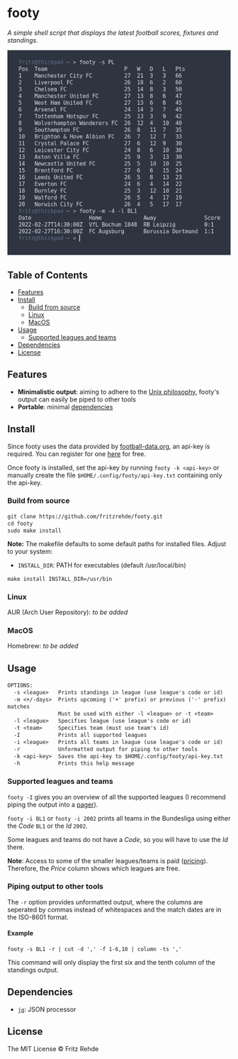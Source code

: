 # footy

<i>A simple shell script that displays the latest football scores, fixtures and standings.</i>

<img src="https://raw.githubusercontent.com/fritzrehde/i/master/footy/footy-preview.png" width=600>

## Table of Contents

- [Features](#features)
- [Install](#install)
	- [Build from source](#build-from-source)
	- [Linux](#linux)
	- [MacOS](#macos)
- [Usage](#usage)
	- [Supported leagues and teams](#supported-leagues-and-teams)
- [Dependencies](#dependencies)
- [License](#license)

## Features

- **Minimalistic output**: aiming to adhere to the [Unix philosophy](https://en.wikipedia.org/wiki/Unix_philosophy), footy's output can easily be piped to other tools
- **Portable**: minimal [dependencies](#dependencies)

## Install

Since footy uses the data provided by [football-data.org](https://www.football-data.org/), an api-key is required.
You can register for one [here](https://www.football-data.org/client/register) for free.

Once footy is installed, set the api-key by running `footy -k <api-key>` or manually create the file `$HOME/.config/footy/api-key.txt` containing only the api-key.  

### Build from source
```shell
git clone https://github.com/fritzrehde/footy.git
cd footy
sudo make install
```

**Note:** The makefile defaults to some default paths for installed files. Adjust to your system:

- `INSTALL_DIR`: PATH for executables (default /usr/local/bin)

```shell
make install INSTALL_DIR=/usr/bin
```

### Linux
AUR (Arch User Repository): *to be added*

### MacOS
Homebrew: *to be added*


## Usage
```text
OPTIONS:
  -s <league>   Prints standings in league (use league's code or id)
  -m <+/-days>  Prints upcoming ('+' prefix) or previous ('-' prefix) matches 
                Must be used with either -l <league> or -t <team>
  -l <league>   Specifies league (use league's code or id)
  -t <team>     Specifies team (must use team's id)
  -I            Prints all supported leagues
  -i <league>   Prints all teams in league (use league's code or id)
  -r            Unformatted output for piping to other tools
  -k <api-key>  Saves the api-key to $HOME/.config/footy/api-key.txt
  -h            Prints this help message
```

### Supported leagues and teams
`footy -I` gives you an overview of all the supported leagues (I recommend piping the output into a [pager](https://man7.org/linux/man-pages/man1/less.1.html)).

`footy -i BL1` or `footy -i 2002` prints all teams in the Bundesliga using either the *Code* `BL1` or the *Id* `2002`.

Some leagues and teams do not have a *Code*, so you will have to use the *Id* there.

**Note**: Access to some of the smaller leagues/teams is paid ([pricing](https://www.football-data.org/coverage)). Therefore, the *Price* column shows which leagues are free.

### Piping output to other tools

The `-r` option provides unformatted output, where the columns are seperated by commas instead of whitespaces and the match dates are in the ISO-8601 format.

#### Example
```
footy -s BL1 -r | cut -d ',' -f 1-6,10 | column -ts ','
```
This command will only display the first six and the tenth column of the standings output.

## Dependencies

- [`jq`](https://stedolan.github.io/jq/): JSON processor

## License

The MIT License © Fritz Rehde
